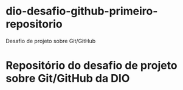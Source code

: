# dio-desafio-github-primeiro-repositorio
Desafio de projeto sobre Git/GitHub
# Repositório do desafio de projeto sobre  Git/GitHub da DIO
